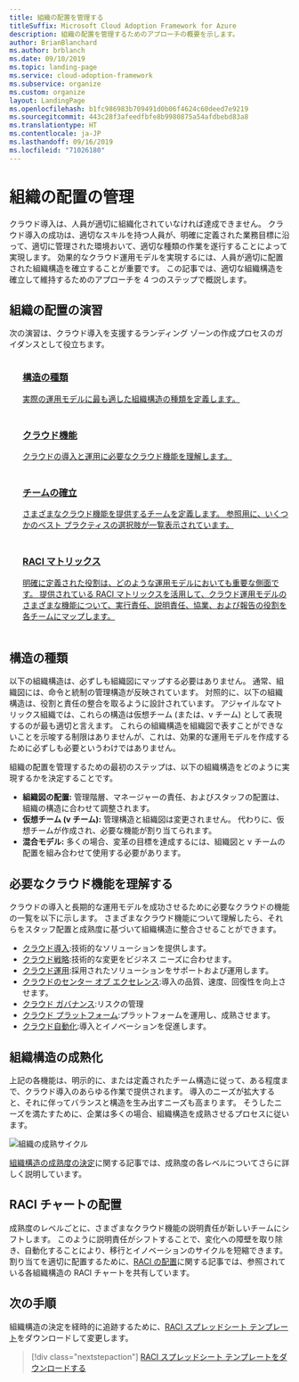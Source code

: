 ```yaml
---
title: 組織の配置を管理する
titleSuffix: Microsoft Cloud Adoption Framework for Azure
description: 組織の配置を管理するためのアプローチの概要を示します。
author: BrianBlanchard
ms.author: brblanch
ms.date: 09/10/2019
ms.topic: landing-page
ms.service: cloud-adoption-framework
ms.subservice: organize
ms.custom: organize
layout: LandingPage
ms.openlocfilehash: b1fc986983b709491d0b06f4624c60deed7e9219
ms.sourcegitcommit: 443c28f3afeedfbfe8b9980875a54afdbebd83a8
ms.translationtype: HT
ms.contentlocale: ja-JP
ms.lasthandoff: 09/16/2019
ms.locfileid: "71026180"
---
```

# <a name="managing-organizational-alignment"></a>組織の配置の管理

クラウド導入は、人員が適切に組織化されていなければ達成できません。 クラウド導入の成功は、適切なスキルを持つ人員が、明確に定義された業務目標に沿って、適切に管理された環境おいて、適切な種類の作業を遂行することによって実現します。 効果的なクラウド運用モデルを実現するには、人員が適切に配置された組織構造を確立することが重要です。 この記事では、適切な組織構造を確立して維持するためのアプローチを 4 つのステップで概説します。

## <a name="organization-alignment-exercises"></a>組織の配置の演習

次の演習は、クラウド導入を支援するランディング ゾーンの作成プロセスのガイダンスとして役立ちます。

<!-- markdownlint-disable MD033 -->

<ul class="panelContent cardsF">
    <li style="display: flex; flex-direction: column;">
        <a href="#structure-type">
            <div class="cardSize">
                <div class="cardPadding" style="padding-bottom:10px;">
                    <div class="card" style="padding-bottom:10px;">
                        <div class="cardImageOuter">
                            <div class="cardImage">
                                <img alt="" src="../_images/icons/1.png" data-linktype="external">
                            </div>
                        </div>
                        <div class="cardText" style="padding-left:0px;">
                            <h3>構造の種類</h3>
実際の運用モデルに最も適した組織構造の種類を定義します。
                        </div>
                    </div>
                </div>
            </div>
        </a>
    </li>
    <li style="display: flex; flex-direction: column;">
        <a href="#understand-required-cloud-capabilities">
            <div class="cardSize">
                <div class="cardPadding" style="padding-bottom:10px;">
                    <div class="card" style="padding-bottom:10px;">
                        <div class="cardImageOuter">
                            <div class="cardImage">
                                <img alt="" src="../_images/icons/2.png" data-linktype="external">
                            </div>
                        </div>
                        <div class="cardText" style="padding-left:0px;">
                            <h3>クラウド機能</h3>
クラウドの導入と運用に必要なクラウド機能を理解します。
                        </div>
                    </div>
                </div>
            </div>
        </a>
    </li>
    <li style="display: flex; flex-direction: column;">
        <a href="./organization-structures.md">
            <div class="cardSize">
                <div class="cardPadding" style="padding-bottom:10px;">
                    <div class="card" style="padding-bottom:10px;">
                        <div class="cardImageOuter">
                            <div class="cardImage">
                                <img alt="" src="../_images/icons/3.png" data-linktype="external">
                            </div>
                        </div>
                        <div class="cardText" style="padding-left:0px;">
                            <h3>チームの確立</h3>
さまざまなクラウド機能を提供するチームを定義します。 参照用に、いくつかのベスト プラクティスの選択肢が一覧表示されています。
                        </div>
                    </div>
                </div>
            </div>
        </a>
    </li>
    <li style="display: flex; flex-direction: column;">
        <a href="./raci-alignment.md">
            <div class="cardSize">
                <div class="cardPadding" style="padding-bottom:10px;">
                    <div class="card" style="padding-bottom:10px;">
                        <div class="cardImageOuter">
                            <div class="cardImage">
                                <img alt="" src="../_images/icons/4.png" data-linktype="external">
                            </div>
                        </div>
                        <div class="cardText" style="padding-left:0px;">
                            <h3>RACI マトリックス</h3>
明確に定義された役割は、どのような運用モデルにおいても重要な側面です。 提供されている RACI マトリックスを活用して、クラウド運用モデルのさまざまな機能について、実行責任、説明責任、協業、および報告の役割を各チームにマップします。
                        </div>
                    </div>
                </div>
            </div>
        </a>
    </li>
</ul>

<!-- markdownlint-enable MD033 -->

## <a name="structure-type"></a>構造の種類

以下の組織構造は、必ずしも組織図にマップする必要はありません。 通常、組織図には、命令と統制の管理構造が反映されています。 対照的に、以下の組織構造は、役割と責任の整合を取るように設計されています。 アジャイルなマトリックス組織では、これらの構造は仮想チーム (または、v チーム) として表現するのが最も適切と言えます。 これらの組織構造を組織図で表すことができないことを示唆する制限はありませんが、これは、効果的な運用モデルを作成するために必ずしも必要というわけではありません。

組織の配置を管理するための最初のステップは、以下の組織構造をどのように実現するかを決定することです。

- **組織図の配置:** 管理階層、マネージャーの責任、およびスタッフの配置は、組織の構造に合わせて調整されます。
- **仮想チーム (v チーム):** 管理構造と組織図は変更されません。 代わりに、仮想チームが作成され、必要な機能が割り当てられます。
- **混合モデル:** 多くの場合、変革の目標を達成するには、組織図と v チームの配置を組み合わせて使用する必要があります。

## <a name="understand-required-cloud-capabilities"></a>必要なクラウド機能を理解する

クラウドの導入と長期的な運用モデルを成功させるために必要なクラウドの機能の一覧を以下に示します。 さまざまなクラウド機能について理解したら、それらをスタッフ配置と成熟度に基づいて組織構造に整合させることができます。

- [クラウド導入](./cloud-adoption.md):技術的なソリューションを提供します。
- [クラウド戦略](./cloud-strategy.md):技術的な変更をビジネス ニーズに合わせます。
- [クラウド運用](./cloud-operations.md):採用されたソリューションをサポートおよび運用します。
- [クラウドのセンター オブ エクセレンス](./cloud-center-of-excellence.md):導入の品質、速度、回復性を向上させます。
- [クラウド ガバナンス](./cloud-governance.md):リスクの管理
- [クラウド プラットフォーム](./cloud-platform.md):プラットフォームを運用し、成熟させます。
- [クラウド自動化](./cloud-automation.md):導入とイノベーションを促進します。

## <a name="maturing-organizational-structures"></a>組織構造の成熟化

上記の各機能は、明示的に、または定義されたチーム構造に従って、ある程度まで、クラウド導入のあらゆる作業で提供されます。
導入のニーズが拡大すると、それに伴ってバランスと構造を生み出すニーズも高まります。 そうしたニーズを満たすために、企業は多くの場合、組織構造を成熟させるプロセスに従います。

![組織の成熟サイクル](../_images/ready/org-ready-maturity.png)

[組織構造の成熟度の決定](./organization-structures.md)に関する記事では、成熟度の各レベルについてさらに詳しく説明しています。

## <a name="aligning-raci-charts"></a>RACI チャートの配置

成熟度のレベルごとに、さまざまなクラウド機能の説明責任が新しいチームにシフトします。 このように説明責任がシフトすることで、変化への障壁を取り除き、自動化することにより、移行とイノベーションのサイクルを短縮できます。 割り当てを適切に配置するために、[RACI の配置](./raci-alignment.md)に関する記事では、参照されている各組織構造の RACI チャートを共有しています。

## <a name="next-steps"></a>次の手順

組織構造の決定を経時的に追跡するために、[RACI スプレッドシート テンプレート](https://archcenter.blob.core.windows.net/cdn/fusion/management/raci-template.xlsx)をダウンロードして変更します。

> [!div class="nextstepaction"]
> [RACI スプレッドシート テンプレートをダウンロードする](https://archcenter.blob.core.windows.net/cdn/fusion/management/raci-template.xlsx)
